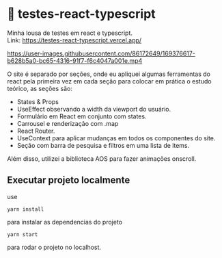 # 🔷 testes-react-typescript

Minha lousa de testes em react e typescript.<br>
Link: https://testes-react-typescript.vercel.app/

https://user-images.githubusercontent.com/86172649/169376617-b628b5a0-bc65-4316-91f7-f6c4047a001e.mp4

O site é separado por seções, onde eu apliquei algumas ferramentas do react pela primeira vez em cada seção para colocar em prática o estudo teórico, as seções são:

<ul>
  <li>States & Props</li>
  <li>UseEffect observando a width da viewport do usuário.</li>
  <li>Formulário em React em conjunto com states.</li>
  <li>Carrousel e renderização com .map</li>
  <li>React Router.</li>
  <li>UseContext para aplicar mudanças em todos os componentes do site.</li>
  <li>Seção com barra de pesquisa e filtros em uma lista de items.</li>
</ul>

Além disso, utilizei a biblioteca AOS para fazer animações onscroll.

## Executar projeto localmente

use

`yarn install`

para instalar as dependencias do projeto

`yarn start`

para rodar o projeto no localhost.
